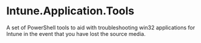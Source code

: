 # Intune.Application.Tools
A set of PowerShell tools to aid with troubleshooting win32 applications for Intune in the event that you have lost the source media.
